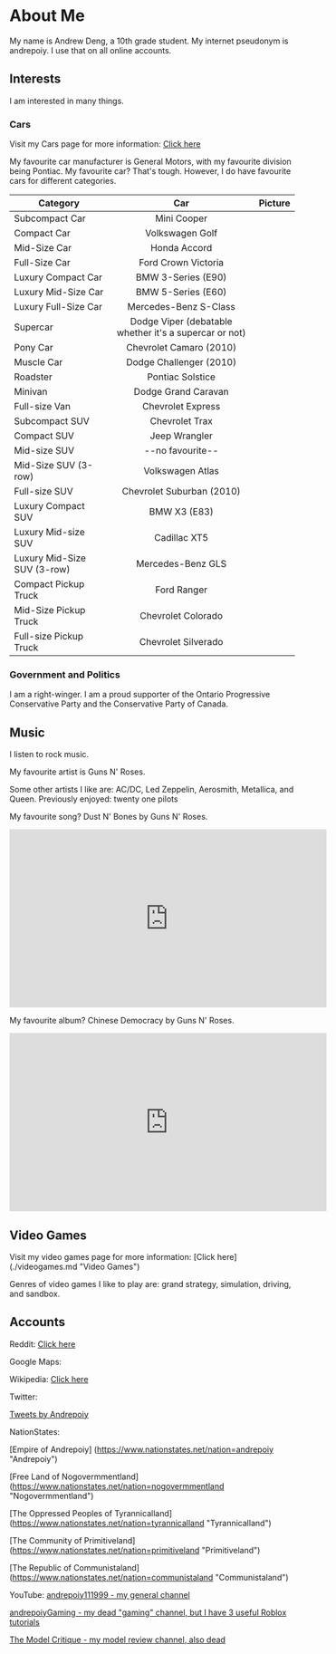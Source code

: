 # About Me
My name is Andrew Deng, a 10th grade student. My internet pseudonym is andrepoiy. I use that on all online accounts.

## Interests
I am interested in many things. 

### Cars
Visit my Cars page for more information: [Click here](./cars.md "Cars")

My favourite car manufacturer is General Motors, with my favourite division being Pontiac. My favourite car? That's tough. However, I do have favourite cars for different categories.

| Category   | Car  | Picture  |
| ------------- |:-------------:| -----:|
| Subcompact Car | Mini Cooper | |
| Compact Car | Volkswagen Golf  | |
| Mid-Size Car | Honda Accord | |
| Full-Size Car | Ford Crown Victoria | |
| Luxury Compact Car | BMW 3-Series (E90) | |
| Luxury Mid-Size Car | BMW 5-Series (E60) | |
| Luxury Full-Size Car | Mercedes-Benz S-Class | |
| Supercar | Dodge Viper (debatable whether it's a supercar or not) | |
| Pony Car | Chevrolet Camaro (2010)| |
| Muscle Car | Dodge Challenger (2010)| |
| Roadster | Pontiac Solstice | |
| Minivan | Dodge Grand Caravan | |
| Full-size Van | Chevrolet Express | |
| Subcompact SUV | Chevrolet Trax | |
| Compact SUV | Jeep Wrangler | |
| Mid-size SUV | --no favourite-- | |
| Mid-Size SUV (3-row) | Volkswagen Atlas | |
| Full-size SUV | Chevrolet Suburban (2010)| |
| Luxury Compact SUV | BMW X3 (E83) | |
| Luxury Mid-size SUV | Cadillac XT5 | |
| Luxury Mid-Size SUV (3-row) | Mercedes-Benz GLS | |
| Compact Pickup Truck | Ford Ranger | |
| Mid-Size Pickup Truck | Chevrolet Colorado | |
| Full-size Pickup Truck | Chevrolet Silverado | |

### Government and Politics
I am a right-winger. I am a proud supporter of the Ontario Progressive Conservative Party and the Conservative Party of Canada.

## Music
I listen to rock music. 

My favourite artist is Guns N' Roses. 

Some other artists I like are: AC/DC, Led Zeppelin, Aerosmith, Metallica, and Queen. Previously enjoyed: twenty one pilots

My favourite song? Dust N' Bones by Guns N' Roses. 

<dl> <iframe width="560" height="315" src="https://www.youtube.com/embed/kPtCILgte10" frameborder="0" allow="accelerometer; autoplay; encrypted-media; gyroscope; picture-in-picture" allowfullscreen></iframe> </dl>

My favourite album? Chinese Democracy by Guns N' Roses.

<dl> <iframe width="560" height="315" src="https://www.youtube.com/embed/videoseries?list=PL9DIppW0sLtLLMhM7GivJCAVQvJxunJtg" frameborder="0" allow="accelerometer; autoplay; encrypted-media; gyroscope; picture-in-picture" allowfullscreen></iframe> </dl>

## Video Games
Visit my video games page for more information: [Click here] (./videogames.md "Video Games")

Genres of video games I like to play are: grand strategy, simulation, driving, and sandbox.

## Accounts
Reddit: [Click here](https://www.reddit.com/user/andrepoiy/ "Reddit account")

Google Maps: 

Wikipedia: [Click here](https://en.wikipedia.org/wiki/User%3AAndrepoiy "Wikipedia account")

Twitter: 

<dl> <a class="twitter-timeline" data-width="300" data-height="600" data-theme="light" href="https://twitter.com/Andrepoiy?ref_src=twsrc%5Etfw">Tweets by Andrepoiy</a> <script async src="https://platform.twitter.com/widgets.js" charset="utf-8"></script> </dl>

NationStates: 

[Empire of Andrepoiy] (https://www.nationstates.net/nation=andrepoiy "Andrepoiy")

[Free Land of Nogovermmentland] (https://www.nationstates.net/nation=nogovermmentland "Nogovermmentland")

[The Oppressed Peoples of Tyrannicalland] (https://www.nationstates.net/nation=tyrannicalland "Tyrannicalland")

[The Community of Primitiveland] (https://www.nationstates.net/nation=primitiveland "Primitiveland")

[The Republic of Communistaland] (https://www.nationstates.net/nation=communistaland "Communistaland")

YouTube: [andrepoiy111999 - my general channel](https://www.youtube.com/channel/UC_pWo3mhl5FFQZacisUxYFw "andrepoiy111999")

[andrepoiyGaming - my dead "gaming" channel, but I have 3 useful Roblox tutorials](https://www.youtube.com/channel/UCqct6OLa7s4cHA8Od1Du2FA "andrepoiyGaming")

[The Model Critique - my model review channel, also dead](https://www.youtube.com/channel/UCPR6uW-0zuIL8Y_cC1F-Ttw "The Model Critique")



